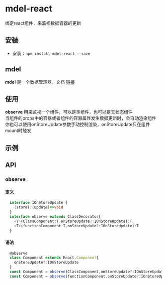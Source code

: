 # mdel-react
绑定react组件，来监视数据容器的更新

## 安装

* 安装：`npm install mdel-react --save`

## mdel

**mdel** 是一个数据管理器，文档 [链接](https://github.com/mdeljs/mdel)

## 使用

**observe** 用来监视一个组件，可以是类组件，也可以是无状态组件 <br />
当组件的props中的容器或者组件的容器属性发生数据更新时，会自动渲染组件 <br />
你也可以使用onStoreUpdate参数手动控制渲染，onStoreUpdate只在组件mount时触发

## 示例

## API
### observe

#### 定义
```typescript jsx
  interface IOnStoreUpdate {
    (store):(update)=>void
  }
  interface observe extends ClassDecorator{
    <T>(ClassComponent:T,onStoreUpdate?:IOnStoreUpdate):T
    <T>(functionComponent:T,onStoreUpdate?:IOnStoreUpdate):T
  }
```
#### 语法
```jsx harmony
  @observe
  class Component extends React.Component{
    onStoreUpdate?:IOnStoreUpdate
  }
  const Component = observe(ClassComponent,onStoreUpdate?:IOnStoreUpdate);
  const Component = observe(functionComponent,onStoreUpdate?:IOnStoreUpdate);
```
